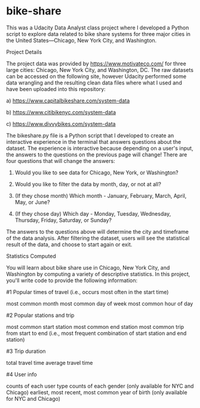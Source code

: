 # bike-share
This was a Udacity Data Analyst class project where I developed a Python script to explore data related to bike share systems for three major cities in the United States—Chicago, New York City, and Washington.

Project Details

The project data was provided by https://www.motivateco.com/ for three large cities: Chicago, New York City, and Washington, DC.  The raw datasets can be accessed on the following site, however Udacity performed some data wrangling and the resulting  clean data files where what I used and have been uploaded into this repository:

a) https://www.capitalbikeshare.com/system-data

b) https://www.citibikenyc.com/system-data

c) https://www.divvybikes.com/system-data

The bikeshare.py file is a Python script that I developed to create an interactive experience in the terminal that answers questions about the dataset. The experience is interactive because depending on a user's input, the answers to the questions on the previous page will change! There are four questions that will change the answers:

1) Would you like to see data for Chicago, New York, or Washington?

2) Would you like to filter the data by month, day, or not at all?

3) (If they chose month) Which month - January, February, March, April, May, or June?

4) (If they chose day) Which day - Monday, Tuesday, Wednesday, Thursday, Friday, Saturday, or Sunday?

The answers to the questions above will determine the city and timeframe of the data analysis. After filtering the dataset, users will see the statistical result of the data, and choose to start again or exit.

Statistics Computed

You will learn about bike share use in Chicago, New York City, and Washington by computing a variety of descriptive statistics. In this project, you'll write code to provide the following information:

#1 Popular times of travel (i.e., occurs most often in the start time)

most common month
most common day of week
most common hour of day

#2 Popular stations and trip

most common start station
most common end station
most common trip from start to end (i.e., most frequent combination of start station and end station)

#3 Trip duration

total travel time
average travel time

#4 User info

counts of each user type
counts of each gender (only available for NYC and Chicago)
earliest, most recent, most common year of birth (only available for NYC and Chicago)




